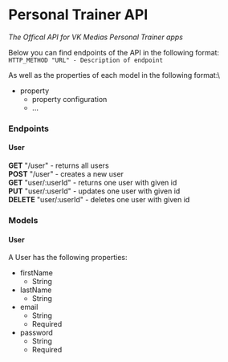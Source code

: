 # Personal Trainer API
*The Offical API for VK Medias Personal Trainer apps*

Below you can find endpoints of the API in the following format:\
```HTTP_METHOD "URL" - Description of endpoint```

As well as the properties of each model in the following format:\
* property
    * property configuration
    * ...

### Endpoints
#### User
**GET** "/user" - returns all users\
**POST** "/user" - creates a new user\
**GET** "user/:userId" - returns one user with given id\
**PUT** "user/:userId" - updates one user with given id\
**DELETE** "user/:userId" - deletes one user with given id

### Models
#### User
A User has the following properties:
* firstName
    * String
* lastName
    * String
* email
    * String
    * Required
* password
    * String
    * Required

